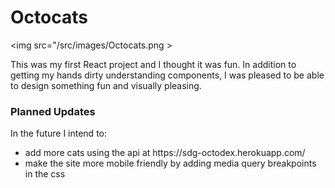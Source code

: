 # Octocats

<img src="/src/images/Octocats.png >

This was my first React project and I thought it was fun. In addition to getting my hands dirty understanding components, I was pleased to be able to design something fun and visually pleasing.

<h3> Planned Updates </h3>
In the future I intend to:
<ul>
<li> add more cats using the api at https://sdg-octodex.herokuapp.com/ </li>
<li> make the site more mobile friendly by adding media query breakpoints in the css </li>
</ul>
